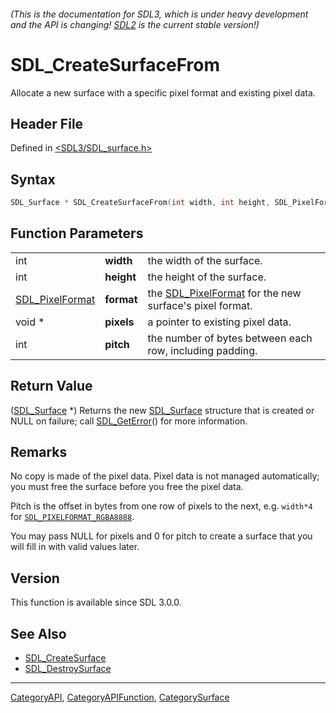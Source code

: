 ###### (This is the documentation for SDL3, which is under heavy development and the API is changing! [SDL2](https://wiki.libsdl.org/SDL2/) is the current stable version!)
# SDL_CreateSurfaceFrom

Allocate a new surface with a specific pixel format and existing pixel data.

## Header File

Defined in [<SDL3/SDL_surface.h>](https://github.com/libsdl-org/SDL/blob/main/include/SDL3/SDL_surface.h)

## Syntax

```c
SDL_Surface * SDL_CreateSurfaceFrom(int width, int height, SDL_PixelFormat format, void *pixels, int pitch);
```

## Function Parameters

|                                    |            |                                                                            |
| ---------------------------------- | ---------- | -------------------------------------------------------------------------- |
| int                                | **width**  | the width of the surface.                                                  |
| int                                | **height** | the height of the surface.                                                 |
| [SDL_PixelFormat](SDL_PixelFormat) | **format** | the [SDL_PixelFormat](SDL_PixelFormat) for the new surface's pixel format. |
| void *                             | **pixels** | a pointer to existing pixel data.                                          |
| int                                | **pitch**  | the number of bytes between each row, including padding.                   |

## Return Value

([SDL_Surface](SDL_Surface) *) Returns the new [SDL_Surface](SDL_Surface)
structure that is created or NULL on failure; call
[SDL_GetError](SDL_GetError)() for more information.

## Remarks

No copy is made of the pixel data. Pixel data is not managed automatically;
you must free the surface before you free the pixel data.

Pitch is the offset in bytes from one row of pixels to the next, e.g.
`width*4` for [`SDL_PIXELFORMAT_RGBA8888`](SDL_PIXELFORMAT_RGBA8888).

You may pass NULL for pixels and 0 for pitch to create a surface that you
will fill in with valid values later.

## Version

This function is available since SDL 3.0.0.

## See Also

- [SDL_CreateSurface](SDL_CreateSurface)
- [SDL_DestroySurface](SDL_DestroySurface)

----
[CategoryAPI](CategoryAPI), [CategoryAPIFunction](CategoryAPIFunction), [CategorySurface](CategorySurface)

